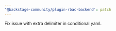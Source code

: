 ```yaml
---
'@backstage-community/plugin-rbac-backend': patch
---
```


Fix issue with extra delimiter in conditional yaml.
